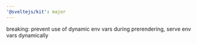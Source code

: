 ```yaml
---
'@sveltejs/kit': major
---
```


breaking: prevent use of dynamic env vars during prerendering, serve env vars dynamically
